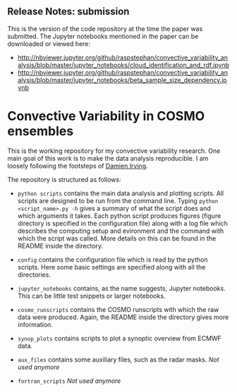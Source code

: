 ## Release Notes: submission
This is the version of the code repository at the time the paper was submitted. The Jupyter notebooks mentioned in the paper can be downloaded or viewed here:
- http://nbviewer.jupyter.org/github/raspstephan/convective_variability_analysis/blob/master/jupyter_notebooks/cloud_identification_and_rdf.ipynb
- http://nbviewer.jupyter.org/github/raspstephan/convective_variability_analysis/blob/master/jupyter_notebooks/beta_sample_size_dependency.ipynb


# Convective Variability in COSMO ensembles

This is the working repository for my convective variability research. One main goal of this work is to make the data analysis reproducible. I am loosely following the footsteps of [Damien Irving](https://github.com/DamienIrving).

The repository is structured as follows:

- `python scripts` contains the main data analysis and plotting scripts. All scripts are designed to be run from the command line. Typing `python <script_name>.py -h` gives a summary of what the script does and which arguments it takes. Each python script produces figures (figure directory is specified in the configuration file) along with a log file which describes the computing setup and evironment and the command with which the script was called. More details on this can be found in the README inside the directory.

- `config` contains the configuration file which is read by the python scripts. Here some basic settings are specified along with all the directories.

- `jupyter_notebooks` contains, as the name suggests, Jupyter notebooks. This can be little test snippets or larger notebooks.

- `cosmo_runscripts` contains the COSMO runscripts with which the raw data were produced. Again, the README inside the directory gives more information.

- `synop_plots` contains scripts to plot a synoptic overview from ECMWF data.

- `aux_files` contains some auxiliary files, such as the radar masks. *Not used anymore*

- `fortran_scripts` *Not used anymore*





